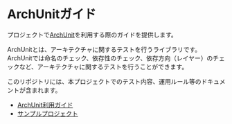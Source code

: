 # ArchUnitガイド

プロジェクトで[ArchUnit](https://www.archunit.org/)を利用する際のガイドを提供します。

ArchUnitとは、アーキテクチャに関するテストを行うライブラリです。
ArchUnitでは命名のチェック、依存性のチェック、依存方向（レイヤー）のチェックなど、アーキテクチャに関するテストを行うことができます。

このリポジトリには、本プロジェクトでのテスト内容、運用ルール等のドキュメントが含まれます。

- [ArchUnit利用ガイド](./docs/README.md)
- [サンプルプロジェクト](../../../../../../../サンプルプロジェクト/ソースコード/proman-project)